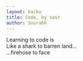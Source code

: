 ```yaml
---
layout: haiku
title: Code, by sour 
author: Sourabh
---
```


Learning to code is<br>
Like a shark to barren land...<br>
...firehose to face<br>
